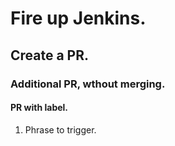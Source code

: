 # Fire up Jenkins.
## Create a PR.
### Additional PR, wthout merging.
#### PR with label.
1. Phrase to trigger.
